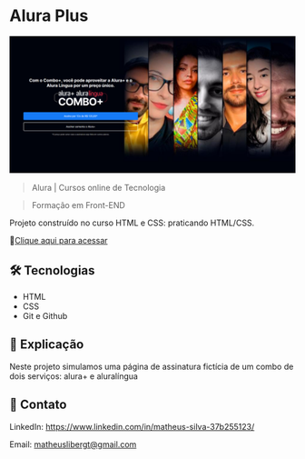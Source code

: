 # Alura Plus

![preview](./img/preview.PNG)

>Alura | Cursos online de Tecnologia

>Formação em Front-END

Projeto construído no curso HTML e CSS: praticando HTML/CSS.

🔗[Clique aqui para acessar](https://matheus-liber.github.io/alura-plus/)

## 🛠 Tecnologias

- HTML
- CSS
- Git e Github

## 💬 Explicação

Neste projeto simulamos uma página de assinatura fictícia de um combo de dois serviços: alura+ e aluralíngua

## 📩 Contato

LinkedIn: https://www.linkedin.com/in/matheus-silva-37b255123/

Email: matheuslibergt@gmail.com